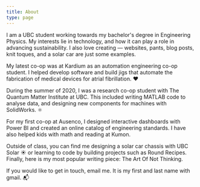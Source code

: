 ```yaml
---
title: About
type: page
---
```

I am a UBC student working towards my bachelor's degree in Engineering Physics. My interests lie in technology, and how it can play a role in advancing sustainability. I also love creating — websites, pants, blog posts, knit toques, and a solar car are just some examples.

My latest co-op was at Kardium as an automation engineering co-op student. I helped develop software and build jigs that automate the fabrication of medical devices for atrial fibrillation. ❤️

During the summer of 2020, I was a research co-op student with The Quantum Matter Institute at UBC. This included writing MATLAB code to analyse data, and designing new components for machines with SolidWorks. ⚛️

For my first co-op at Ausenco, I designed interactive dashboards with Power BI and created an online catalog of engineering standards. I have also helped kids with math and reading at Kumon.

Outside of class, you can find me designing a solar car chassis with UBC Solar ☀️ or learning to code by building projects such as Round Recipes. Finally, here is my most popular writing piece: The Art Of Not Thinking.

If you would like to get in touch, email me. It is my first and last name with gmail. 📬